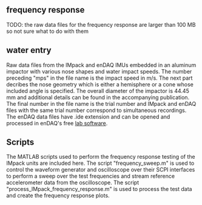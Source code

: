 ## frequency response

TODO: the raw data files for the frequency response are larger than 100 MB so not sure what to do with them

## water entry

Raw data files from the IMpack and enDAQ IMUs embedded in an aluminum impactor with various nose shapes and water impact speeds. The number preceding "mps" in the file name is the impact speed in m/s. The next part decribes the nose geometry which is either a hemisphere or a cone whose included angle is specified. The overall diameter of the impactor is 44.45 mm and additional details can be found in the accompanying publication. The final number in the file name is the trial number and IMpack and enDAQ files with the same trial number correspond to simultaneous recordings. The enDAQ data files have .ide extension and can be opened and processed in enDAQ's free [lab software](https://endaq.com/pages/vibration-shock-analysis-software-endaq-slam-stick-lab?srsltid=AfmBOoo7xRbBNeMLJfOLlSteyIvGvib2A_wtY0az-d9iFSdC5y2pTeTemat).

## Scripts

The MATLAB scripts used to perform the frequency response testing of the IMpack units are included here. The script "frequency_sweep.m" is used to control the waveform generator and oscilloscope over their SCPI interfaces to perform a sweep over the test frequencies and stream reference accelerometer data from the oscilloscope. The script "process_IMpack_frequency_response.m" is used to process the test data and create the frequency response plots.
